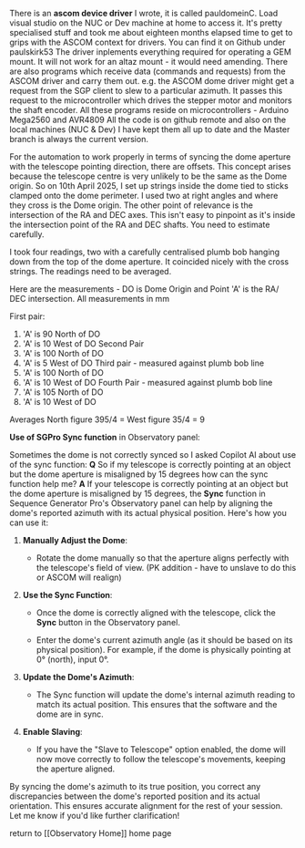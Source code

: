 There is an **ascom device driver** I wrote, it is called pauldomeinC. Load visual studio on the NUC or Dev machine at home to access it. It's pretty specialised stuff and took me about eighteen months elapsed time to get to grips with the ASCOM context for drivers. You can find it on Github under paulskirk53 The driver inplements everything required for operating a GEM mount. It will not work for an altaz mount - it would need amending.
There are also programs which receive data (commands and requests) from the ASCOM driver and carry them out. e.g. the ASCOM dome driver might get a request from the SGP client to slew to a particular azimuth. It passes this request to the microcontroller which drives the stepper motor and monitors the shaft encoder. All these programs reside on microcontrollers - Arduino Mega2560 and AVR4809
All the code is on github remote and also on the local machines (NUC  & Dev) I have kept them all up to date and the Master branch is always the current version.

For the automation to work properly in terms of syncing the dome aperture with the telescope pointing direction, there are offsets. This concept arises because the telescope centre is very unlikely to be the same as the Dome origin.
So on 10th April 2025, I set up strings inside the dome tied to sticks clamped onto the dome perimeter. I used two at right angles and where they cross is the Dome origin.
The other point of relevance is the intersection of the RA and DEC axes. This isn't easy to pinpoint as it's inside the intersection point of the RA and DEC shafts. You need to estimate carefully.

I took four readings, two with a carefully centralised plumb bob hanging down from the top of the dome aperture. It coincided nicely with the cross strings. The readings need to be averaged.

Here are the measurements - DO is Dome Origin and Point 'A' is the RA/ DEC intersection. All measurements in mm

First pair:
1. 'A' is 90 North of DO
2. 'A' is 10 West of DO
Second Pair
3. 'A' is 100 North of DO
4. 'A' is 5 West of DO
Third pair - measured against plumb bob line
5. 'A' is 100 North of DO
6. 'A' is 10 West of DO
Fourth Pair - measured against plumb bob line
7. 'A' is 105 North of DO
8. 'A' is 10 West of DO

Averages
North figure 395/4 = 
West figure 35/4 = 9


**Use of SGPro Sync function** in Observatory panel:

Sometimes the dome is not correctly synced so I asked Copilot AI about use of the sync function:
**Q**
So if my telescope is correctly pointing at an object but the dome aperture is misaligned by 15 degrees how can the sync function help me?
**A**
If your telescope is correctly pointing at an object but the dome aperture is misaligned by 15 degrees, the **Sync** function in Sequence Generator Pro's Observatory panel can help by aligning the dome's reported azimuth with its actual physical position. Here's how you can use it:

1. **Manually Adjust the Dome**:
    
    - Rotate the dome manually so that the aperture aligns perfectly with the telescope's field of view. (PK addition - have to unslave to do this or ASCOM will realign)
        
2. **Use the Sync Function**:
    
    - Once the dome is correctly aligned with the telescope, click the **Sync** button in the Observatory panel.
        
    - Enter the dome's current azimuth angle (as it should be based on its physical position). For example, if the dome is physically pointing at 0° (north), input 0°.
        
3. **Update the Dome's Azimuth**:
    
    - The Sync function will update the dome's internal azimuth reading to match its actual position. This ensures that the software and the dome are in sync.
        
4. **Enable Slaving**:
    
    - If you have the "Slave to Telescope" option enabled, the dome will now move correctly to follow the telescope's movements, keeping the aperture aligned.
        

By syncing the dome's azimuth to its true position, you correct any discrepancies between the dome's reported position and its actual orientation. This ensures accurate alignment for the rest of your session. Let me know if you'd like further clarification!





return to [[Observatory Home]] home page